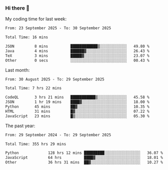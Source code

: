 ### Hi there 👋

My coding time for last week:

<!--START_SECTION:week-->

```txt
From: 23 September 2025 - To: 30 September 2025

Total Time: 16 mins

JSON         8 mins          ████████████▒░░░░░░░░░░░░   49.80 %
Java         4 mins          ██████▓░░░░░░░░░░░░░░░░░░   26.43 %
TeX          3 mins          █████▓░░░░░░░░░░░░░░░░░░░   23.07 %
Other        0 secs          ░░░░░░░░░░░░░░░░░░░░░░░░░   00.43 %
```

<!--END_SECTION:week-->

Last month:

<!--START_SECTION:month-->

```txt
From: 30 August 2025 - To: 29 September 2025

Total Time: 7 hrs 22 mins

CodeQL       3 hrs 21 mins   ███████████▒░░░░░░░░░░░░░   45.58 %
JSON         1 hr 19 mins    ████▓░░░░░░░░░░░░░░░░░░░░   18.00 %
Python       45 mins         ██▓░░░░░░░░░░░░░░░░░░░░░░   10.35 %
HTML         31 mins         █▓░░░░░░░░░░░░░░░░░░░░░░░   07.22 %
JavaScript   23 mins         █▒░░░░░░░░░░░░░░░░░░░░░░░   05.30 %
```

<!--END_SECTION:month-->

The past year:

<!--START_SECTION:year-->

```txt
From: 29 September 2024 - To: 29 September 2025

Total Time: 355 hrs 29 mins

Python             128 hrs 12 mins █████████░░░░░░░░░░░░░░░░   36.07 %
JavaScript         64 hrs          ████▓░░░░░░░░░░░░░░░░░░░░   18.01 %
Other              36 hrs 31 mins  ██▓░░░░░░░░░░░░░░░░░░░░░░   10.27 %
```

<!--END_SECTION:year-->
